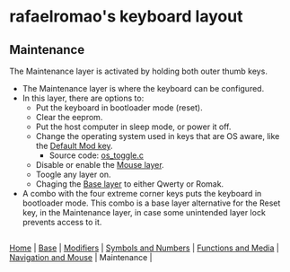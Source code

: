 # rafaelromao's keyboard layout

## Maintenance
The Maintenance layer is activated by holding both outer thumb keys.
- The Maintenance layer is where the keyboard can be configured.
- In this layer, there are options to: 
  - Put the keyboard in bootloader mode (reset). 
  - Clear the eeprom. 
  - Put the host computer in sleep mode, or power it off.
  - Change the operating system used in keys that are OS aware, like the [Default Mod key](modifiers.md).
    - Source code: [os_toggle.c](../qmk/users/rafaelromao/features/os_toggle.c)
  - Disable or enable the [Mouse layer](navigation.md). 
  - Toogle any layer on. 
  - Chaging the [Base layer](layout.md) to either Qwerty or Romak. 
- A combo with the four extreme corner keys puts the keyboard in bootloader mode. This combo is a base layer alternative for the Reset key, in the Maintenance layer, in case some unintended layer lock prevents access to it.

##
[Home](../readme.md) | 
[Base](base.md) |
[Modifiers](modifiers.md) |
[Symbols and Numbers](symbols.md) |
[Functions and Media](functions.md) | 
[Navigation and Mouse](navigation.md) |
Maintenance |
